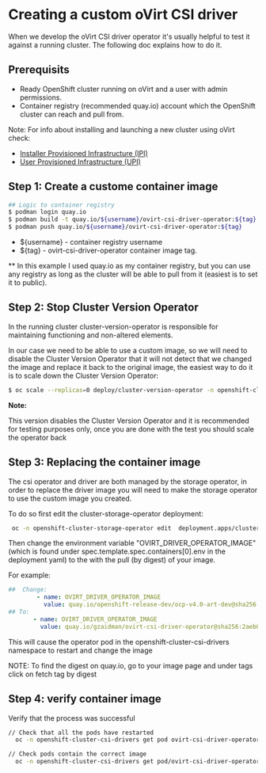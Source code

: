# Creating a custom oVirt CSI driver

When we develop the oVirt CSI driver operator it's usually helpful to test it against a running cluster.
The following doc explains how to do it.

## Prerequisits

- Ready OpenShift cluster running on oVirt and a user with admin permissions.
- Container registry (recommended quay.io) account which the OpenShift cluster can reach and pull from.

Note:
For info about installing and launching a new cluster using oVirt check:

- [Installer Provisioned Infrastructure (IPI)](https://github.com/openshift/installer/blob/master/docs/user/ovirt/install_ipi.md)
- [User Provisioned Infrastructure (UPI)](https://github.com/openshift/installer/blob/master/docs/user/ovirt/install_upi.md)

## Step 1: Create a custome container image

```bash
## Logic to container registry
$ podman login quay.io
$ podman build -t quay.io/${username}/ovirt-csi-driver-operator:${tag} .
$ podman push quay.io/${username}/ovirt-csi-driver-operator:${tag}
```

- ${username} - container registry username
- ${tag} - ovirt-csi-driver-operator container image tag.

** In this example I used quay.io as my container registry, but you can use any registry as long as the cluster will be
able to pull from it (easiest is to set it to public).

## Step 2: Stop Cluster Version Operator

In the running cluster cluster-version-operator is responsible for maintaining functioning and
non-altered elements.

In our case we need to be able to use a custom image, so we will need to disable the Cluster Version Operator
that it will not detect that we changed the image and replace it back to the original image, the easiest way
to do it is to scale down the Cluster Version Operator:

```bash
$ oc scale --replicas=0 deploy/cluster-version-operator -n openshift-cluster-version
```

**Note:**

This version disables the Cluster Version Operator and it is recommended for testing purposes only, once you are
done with the test you should scale the operator back

## Step 3: Replacing the container image

The csi operator and driver are both managed by the storage operator, in order to replace the driver image you will
need to make the storage operator to use the custom image you created.

To do so first edit the cluster-storage-operator deployment:

```bash
 oc -n openshift-cluster-storage-operator edit  deployment.apps/cluster-storage-operator
```

Then change the environment variable "OVIRT_DRIVER_OPERATOR_IMAGE" (which is found under spec.template.spec.containers[0].env 
 in the deployment yaml) to the with the pull (by digest) of your image.
 
 For example:
 ```yaml
##  Change:
         - name: OVIRT_DRIVER_OPERATOR_IMAGE
           value: quay.io/openshift-release-dev/ocp-v4.0-art-dev@sha256:6833ab166bae5e85ea627db0083d9ec4978a5cc2d5d92a843e31a54116aaa2e7
## To:
        - name: OVIRT_DRIVER_OPERATOR_IMAGE
          value: quay.io/gzaidman/ovirt-csi-driver-operator@sha256:2aeb0886fafca7b46981a8b2fe8490f1b534b3546a40d48b9ab094dd1287513e
```

This will cause the operator pod in the openshift-cluster-csi-drivers namespace to restart and change the image

NOTE:
To find the digest on quay.io, go to your image page and under tags click on fetch tag by digest  

## Step 4: verify container image

Verify that the process was successful

```bash
// Check that all the pods have restarted
  oc -n openshift-cluster-csi-drivers get pod ovirt-csi-driver-operator-XXXXXXXX

// Check pods contain the correct image
  oc -n openshift-cluster-csi-drivers get pod/ovirt-csi-driver-operator-XXXXXXXX -ojson|jq '.spec.containers[]|select(.name == "ovirt-csi-driver-operator")|."image"'
```
